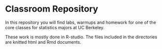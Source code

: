 # Classroom Repository
In this repository you will find labs, warmups and homework for one of the core classes
for statistics majors at UC Berkeley.

These work is mostly done in R-studio. The files included in the directories are knitted html and Rmd documents. 

